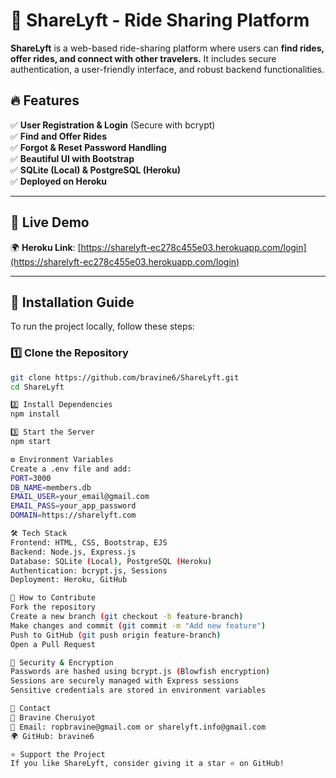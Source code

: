 # 🚗 ShareLyft - Ride Sharing Platform

**ShareLyft** is a web-based ride-sharing platform where users can **find rides, offer rides, and connect with other travelers.** It includes secure authentication, a user-friendly interface, and robust backend functionalities.

## 🔥 Features
✅ **User Registration & Login** (Secure with bcrypt)  
✅ **Find and Offer Rides**  
✅ **Forgot & Reset Password Handling**  
✅ **Beautiful UI with Bootstrap**  
✅ **SQLite (Local) & PostgreSQL (Heroku)**  
✅ **Deployed on Heroku**  

---

## 🚀 **Live Demo**
🌍 **Heroku Link**: [https://sharelyft-ec278c455e03.herokuapp.com/login](https://sharelyft-ec278c455e03.herokuapp.com/login)

---

## 📌 **Installation Guide**
To run the project locally, follow these steps:

### **1️⃣ Clone the Repository**
```bash
git clone https://github.com/bravine6/ShareLyft.git
cd ShareLyft

2️⃣ Install Dependencies
npm install

3️⃣ Start the Server
npm start

⚙ Environment Variables
Create a .env file and add:
PORT=3000
DB_NAME=members.db
EMAIL_USER=your_email@gmail.com
EMAIL_PASS=your_app_password
DOMAIN=https://sharelyft.com

🛠 Tech Stack
Frontend: HTML, CSS, Bootstrap, EJS
Backend: Node.js, Express.js
Database: SQLite (Local), PostgreSQL (Heroku)
Authentication: bcrypt.js, Sessions
Deployment: Heroku, GitHub

🎯 How to Contribute
Fork the repository
Create a new branch (git checkout -b feature-branch)
Make changes and commit (git commit -m "Add new feature")
Push to GitHub (git push origin feature-branch)
Open a Pull Request

🔐 Security & Encryption
Passwords are hashed using bcrypt.js (Blowfish encryption)
Sessions are securely managed with Express sessions
Sensitive credentials are stored in environment variables

📩 Contact
👤 Bravine Cheruiyot
📧 Email: ropbravine@gmail.com or sharelyft.info@gmail.com
🌍 GitHub: bravine6

⭐ Support the Project
If you like ShareLyft, consider giving it a star ⭐ on GitHub!